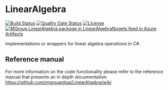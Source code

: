 # LinearAlgebra
[![Build Status](https://dev.azure.com/mgroupntua/LinearAlgebra/_apis/build/status/mgroupntua.LinearAlgebra?branchName=master)](https://dev.azure.com/mgroupntua/LinearAlgebra/_build/latest?definitionId=1&branchName=master)
[![Quality Gate Status](https://sonarcloud.io/api/project_badges/measure?project=LinearAlgebra&metric=alert_status)](https://sonarcloud.io/dashboard?id=LinearAlgebra)
[![License](https://img.shields.io/badge/License-Apache%202.0-blue.svg)](https://opensource.org/licenses/Apache-2.0)
[![MGroup.LinearAlgebra package in LinearAlgebraNugets feed in Azure Artifacts](https://feeds.dev.azure.com/mgroupntua/_apis/public/Packaging/Feeds/96ae3fd5-f470-43d0-b423-52a789f440a7/Packages/eec2947d-6e66-4ead-8c17-3ae08b514976/Badge)](https://dev.azure.com/mgroupntua/LinearAlgebra/_packaging?_a=package&feed=96ae3fd5-f470-43d0-b423-52a789f440a7&package=eec2947d-6e66-4ead-8c17-3ae08b514976&preferRelease=true)

Implementations or wrappers for linear algebra operations in C#.


## Reference manual
For more information on the code functionality please refer to the reference manual that presents an in depth documentation:
https://github.com/mgroupntua/LinearAlgebra/wiki
